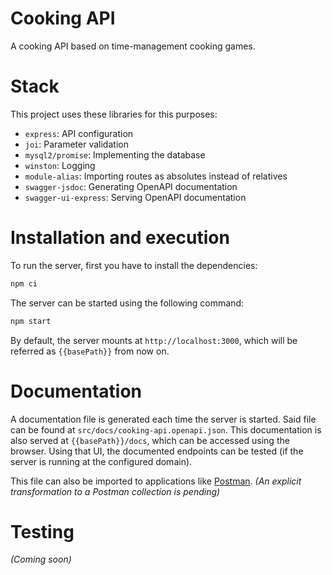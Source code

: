 # Cooking API

A cooking API based on time-management cooking games.

# Stack

This project uses these libraries for this purposes:

- `express`: API configuration
- `joi`: Parameter validation
- `mysql2/promise`: Implementing the database
- `winston`: Logging
- `module-alias`: Importing routes as absolutes instead of relatives
- `swagger-jsdoc`: Generating OpenAPI documentation
- `swagger-ui-express`: Serving OpenAPI documentation

# Installation and execution

To run the server, first you have to install the dependencies:

```bash
npm ci
```

The server can be started using the following command:

```bash
npm start
```

By default, the server mounts at `http://localhost:3000`, which will be referred as `{{basePath}}` from now on.

# Documentation

A documentation file is generated each time the server is started. Said file can be found at `src/docs/cooking-api.openapi.json`. This documentation is also served at `{{basePath}}/docs`, which can be accessed using the browser. Using that UI, the documented endpoints can be tested (if the server is running at the configured domain).

This file can also be imported to applications like [Postman](https://www.postman.com/downloads/). _(An explicit transformation to a Postman collection is pending)_

# Testing

_(Coming soon)_
